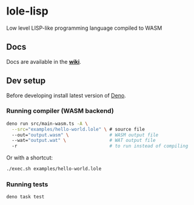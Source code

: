 # lole-lisp

Low level LISP-like programming language compiled to WASM

## Docs

Docs are available in the
**[wiki](https://github.com/glebbash/lole-lisp/wiki)**.

## Dev setup

Before developing install latest version of [Deno](https://deno.land/).

### Running compiler (WASM backend)

```bash
deno run src/main-wasm.ts -A \
  --src="examples/hello-world.lole" \ # source file
  --out="output.wasm" \               # WASM output file
  --wat="output.wat" \                # WAT output file
  -r                                  # to run instead of compiling
```

Or with a shortcut:

```bash
./exec.sh examples/hello-world.lole
```

### Running tests

```bash
deno task test
```
